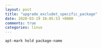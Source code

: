 ```yaml
---
layout: post
title: "upgrade_excludet_specific_package"
date: 2020-03-19 16:05:53 +0800
comments: true
categories: linux
---
```

`apt-mark hold package-name`